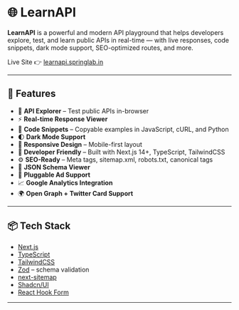 # 🌐 LearnAPI

**LearnAPI** is a powerful and modern API playground that helps developers explore, test, and learn public APIs in real-time — with live responses, code snippets, dark mode support, SEO-optimized routes, and more.

Live Site 👉 [learnapi.springlab.in](https://learnapi.springlab.in)

---

## 🚀 Features

- 🔎 **API Explorer** – Test public APIs in-browser
- ⚡ **Real-time Response Viewer**
- 📄 **Code Snippets** – Copyable examples in JavaScript, cURL, and Python
- 🌓 **Dark Mode Support**
- 📱 **Responsive Design** – Mobile-first layout
- 🧠 **Developer Friendly** – Built with Next.js 14+, TypeScript, TailwindCSS
- ⚙️ **SEO-Ready** – Meta tags, sitemap.xml, robots.txt, canonical tags
- 🧾 **JSON Schema Viewer**
- 🔧 **Pluggable Ad Support**
- 📈 **Google Analytics Integration**
- 🌍 **Open Graph + Twitter Card Support**

---

## 📦 Tech Stack

- [Next.js](https://nextjs.org/)
- [TypeScript](https://www.typescriptlang.org/)
- [TailwindCSS](https://tailwindcss.com/)
- [Zod](https://zod.dev/) – schema validation
- [next-sitemap](https://github.com/iamvishnusankar/next-sitemap)
- [Shadcn/UI](https://ui.shadcn.com/)
- [React Hook Form](https://react-hook-form.com/)

---




